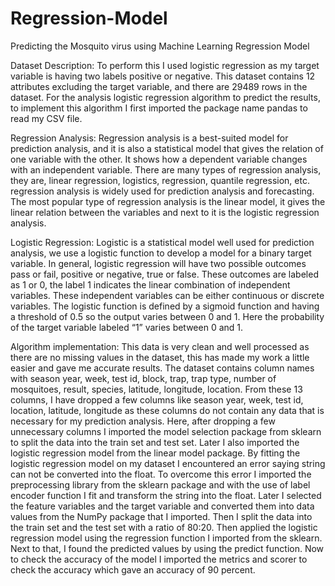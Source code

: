 # Regression-Model
Predicting the Mosquito virus using Machine Learning Regression Model

Dataset Description:
 To perform this I used logistic regression as my target variable is having two labels positive or negative. This dataset contains 12 attributes excluding the target variable, and there are 29489 rows in the dataset. For the analysis logistic regression algorithm to predict the results, to implement this algorithm I first imported the package name pandas to read my CSV file. 
 
 
Regression Analysis:
Regression analysis is a best-suited model for prediction analysis, and it is also a statistical model that gives the relation of one variable with the other. It shows how a dependent variable changes with an independent variable. There are many types of regression analysis, they are, linear regression, logistics, regression, quantile regression, etc. regression analysis is widely used for prediction analysis and forecasting. The most popular type of regression analysis is the linear model, it gives the linear relation between the variables and next to it is the logistic regression analysis.


Logistic Regression:
Logistic is a statistical model well used for prediction analysis, we use a logistic function to develop a model for a binary target variable. In general, logistic regression will have two possible outcomes pass or fail, positive or negative, true or false. These outcomes are labeled as 1 or 0, the label 1 indicates the linear combination of independent variables. These independent variables can be either continuous or discrete variables. The logistic function is defined by a sigmoid function and having a threshold of 0.5 so the output varies between 0 and 1. Here the probability of the target variable labeled “1” varies between 0 and 1.


Algorithm implementation:
This data is very clean and well processed as there are no missing values in the dataset, this has made my work a little easier and gave me accurate results. The dataset contains column names with season year, week, test id, block, trap, trap type, number of mosquitoes, result, species, latitude, longitude, location. From these 13 columns, I have dropped a few columns like season year, week, test id, location, latitude, longitude as these columns do not contain any data that is necessary for my prediction analysis.
Here, after dropping a few unnecessary columns I imported the model selection package from sklearn to split the data into the train set and test set. Later I also imported the logistic regression model from the linear model package. By fitting the logistic regression model on my dataset I encountered an error saying string can not be converted into the float. To overcome this error I imported the preprocessing library from the sklearn package and with the use of label encoder function I fit and transform the string into the float. Later I selected the feature variables and the target variable and converted them into data values from the NumPy package that I imported. Then I split the data into the train set and the test set with a ratio of 80:20. Then applied the logistic regression model using the regression function I imported from the sklearn. Next to that, I found the predicted values by using the predict function. Now to check the accuracy of the model I imported the metrics and scorer to check the accuracy which gave an accuracy of 90 percent. 
